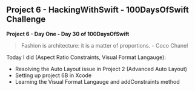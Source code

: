 ## Project 6 - HackingWithSwift - 100DaysOfSwift Challenge

**Project 6 - Day One - Day 30 of 100DaysOfSwift**

>  Fashion is architecture: it is a matter of proportions. - Coco Chanel

Today I did (Aspect Ratio Constraints, Visual Format Langauge):

- Resolving the Auto Layout issue in Project 2 (Advanced Auto Layout)
- Setting up project 6B in Xcode
- Learning the Visual Format Langauge and addConstraints method

